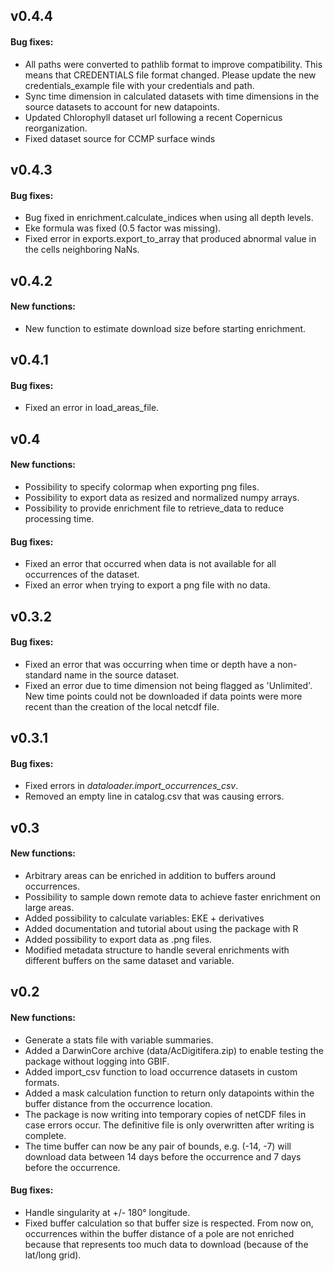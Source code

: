 ## v0.4.4

#### Bug fixes:
- All paths were converted to pathlib format to improve compatibility. This means that CREDENTIALS file format changed. Please update the new credentials_example file with your credentials and path.
- Sync time dimension in calculated datasets with time dimensions in the source datasets to account for new datapoints.
- Updated Chlorophyll dataset url following a recent Copernicus reorganization.
- Fixed dataset source for CCMP surface winds

## v0.4.3

#### Bug fixes:
- Bug fixed in enrichment.calculate_indices when using all depth levels.
- Eke formula was fixed (0.5 factor was missing).
- Fixed error in exports.export_to_array that produced abnormal value in the cells neighboring NaNs.


## v0.4.2

#### New functions:
- New function to estimate download size before starting enrichment.

## v0.4.1

#### Bug fixes:
- Fixed an error in load\_areas\_file.

## v0.4

#### New functions:
- Possibility to specify colormap when exporting png files.
- Possibility to export data as resized and normalized numpy arrays.
- Possibility to provide enrichment file to retrieve_data to reduce processing time.

#### Bug fixes:
- Fixed an error that occurred when data is not available for all occurrences of the dataset.
- Fixed an error when trying to export a png file with no data.

## v0.3.2

#### Bug fixes:
- Fixed an error that was occurring when time or depth have a non-standard name in the source dataset.
- Fixed an error due to time dimension not being flagged as 'Unlimited'. New time points could not be downloaded if data points were more recent than the creation of the local netcdf file.

## v0.3.1

#### Bug fixes:
- Fixed errors in *dataloader.import_occurrences_csv*.
- Removed an empty line in catalog.csv that was causing errors.


## v0.3

#### New functions:
- Arbitrary areas can be enriched in addition to buffers around occurrences.
- Possibility to sample down remote data to achieve faster enrichment on large areas.
- Added possibility to calculate variables: EKE + derivatives
- Added documentation and tutorial about using the package with R
- Added possibility to export data as .png files.
- Modified metadata structure to handle several enrichments with different buffers on the same dataset and variable.



## v0.2

#### New functions:
- Generate a stats file with variable summaries.
- Added a DarwinCore archive (data/AcDigitifera.zip) to enable testing the package without logging into GBIF.
- Added import_csv function to load occurrence datasets in custom formats.
- Added a mask calculation function to return only datapoints within the buffer distance from the occurrence location.
- The package is now writing into temporary copies of netCDF files in case errors occur. The definitive file is only overwritten after writing is complete.
- The time buffer can now be any pair of bounds, e.g. (-14, -7) will download data between 14 days before the occurrence and 7 days before the occurrence.

#### Bug fixes:
- Handle singularity at +/- 180° longitude.
- Fixed buffer calculation so that buffer size is respected. From now on, occurrences within the buffer distance of a pole are not enriched because that represents too much data to download (because of the lat/long grid).


